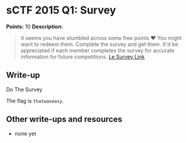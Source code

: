 # sCTF 2015 Q1: Survey

**Points:** 10
**Description:**

> It seems you have stumbled across some free points ♥ You might want to redeem them.
> Complete the survey and get them.
> It'd be appreciated if each member completes the survey for accurate information for future competitions.
> [Le Survey Link](https://docs.google.com/forms/d/1AK1-EG_77eYxtBpRAcMDaLnGTlhIVKOdFjT6TRFJkLs/viewform?entry.1461696298&amp;entry.249747288&amp;entry.1031054086&amp;entry.1764513476&amp;entry.1473821675=0x00000023&amp;entry.823470739&amp;entry.291297053)

## Write-up

Do The Survey

The flag is `thatwaseasy`.

## Other write-ups and resources

* none yet
